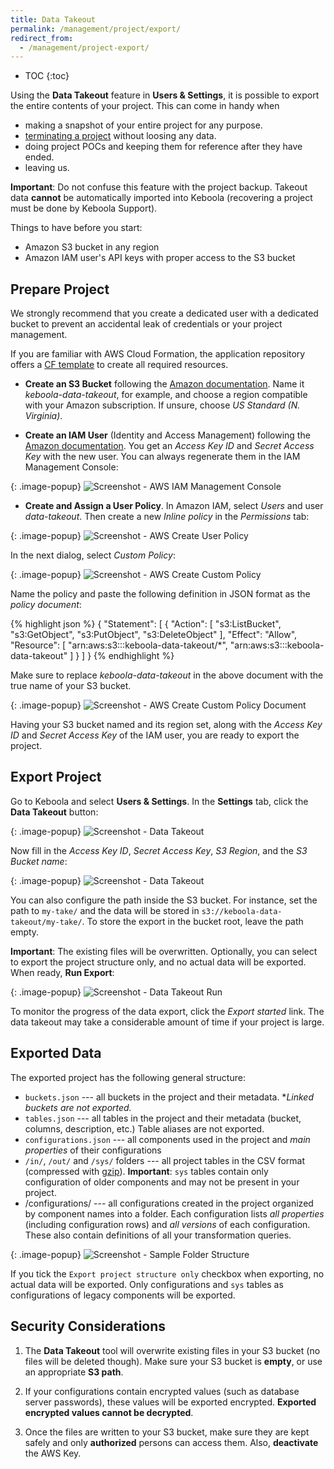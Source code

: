 ```yaml
---
title: Data Takeout
permalink: /management/project/export/
redirect_from:
  - /management/project-export/
---
```


* TOC
{:toc}

Using the **Data Takeout** feature in **Users & Settings**, it is possible to export the entire contents of your project.
This can come in handy when

- making a snapshot of your entire project for any purpose.
- [terminating a project](/management/project/delete/) without loosing any data.
- doing project POCs and keeping them for reference after they have ended.
- leaving us.

**Important**: Do not confuse this feature with the project backup.
Takeout data **cannot** be automatically imported into Keboola (recovering a project must be done by Keboola Support).

Things to have before you start:

- Amazon S3 bucket in any region
- Amazon IAM user's API keys with proper access to the S3 bucket

## Prepare Project
We strongly recommend that you create a dedicated user with a dedicated bucket to
prevent an accidental leak of credentials or your project management.

If you are familiar with AWS Cloud Formation, the application repository offers
a [CF template](https://github.com/keboola/kbc-project-backup/blob/master/aws-cf-template.json)
to create all required resources.

- **Create an S3 Bucket** following the [Amazon documentation](https://docs.aws.amazon.com/AmazonS3/latest/gsg/CreatingABucket.html).
Name it *keboola-data-takeout*, for example, and choose a region compatible with your Amazon subscription.
If unsure, choose *US Standard (N. Virginia)*.

- **Create an IAM User** (Identity and Access Management) following the [Amazon documentation](https://docs.aws.amazon.com/IAM/latest/UserGuide/id_users_create.html#id_users_create_console).
You get an *Access Key ID* and *Secret Access Key* with the new user. You can always regenerate them in the IAM Management Console:

{: .image-popup}
![Screenshot - AWS IAM Management Console](/management/project/export/aws-user-credentials.png)


- **Create and Assign a User Policy**. In Amazon IAM, select *Users* and user *data-takeout*.
Then create a new *Inline policy* in the *Permissions* tab:

{: .image-popup}
![Screenshot - AWS Create User Policy](/management/project/export/aws-create-policy-intro.png)

In the next dialog, select *Custom Policy*:

{: .image-popup}
![Screenshot - AWS Create Custom Policy](/management/project/export/aws-create-custom-policy.png)

Name the policy and paste the following definition in JSON format as the *policy document*:

{% highlight json %}
{
    "Statement": [
        {
            "Action": [
                "s3:ListBucket",
                "s3:GetObject",
                "s3:PutObject",
                "s3:DeleteObject"
            ],
            "Effect": "Allow",
            "Resource": [
                "arn:aws:s3:::keboola-data-takeout/*",
                "arn:aws:s3:::keboola-data-takeout"
            ]
        }
    ]
}
{% endhighlight %}

Make sure to replace *keboola-data-takeout* in the above document with the true name of your S3 bucket.

{: .image-popup}
![Screenshot - AWS Create Custom Policy Document](/management/project/export/aws-create-custom-policy-document.png)

Having your S3 bucket named and its region set, along with the *Access Key ID* and *Secret Access Key* of the IAM user, you are ready to export the project.

## Export Project
Go to Keboola and select **Users & Settings**. In the **Settings** tab, click the **Data Takeout** button:

{: .image-popup}
![Screenshot - Data Takeout](/management/project/export/data-takeout-project-settings.png)

Now fill in the *Access Key ID*, *Secret Access Key*, *S3 Region*, and the *S3 Bucket name*:

{: .image-popup}
![Screenshot - Data Takeout](/management/project/export/data-takeout-settings.png)

You can also configure the path inside the S3 bucket. For instance, set the path to `my-take/` and the data will be stored in `s3://keboola-data-takeout/my-take/`.
To store the export in the bucket root, leave the path empty.

**Important**: The existing files will be overwritten.
Optionally, you can select to export the project structure only, and no actual data will be exported.
When ready, **Run Export**:

{: .image-popup}
![Screenshot - Data Takeout Run](/management/project/export/data-takeout-project-export.png)

To monitor the progress of the data export, click the *Export started* link.
The data takeout may take a considerable amount of time if your project is large.

## Exported Data
The exported project has the following general structure:

- `buckets.json` --- all buckets in the project and their metadata. **Linked buckets are not exported.*
- `tables.json` --- all tables in the project and their metadata (bucket, columns, description, etc.)
Table aliases are not exported.
- `configurations.json` --- all components used in the project and *main properties* of their configurations
- `/in/`, `/out/` and `/sys/` folders --- all project tables in the CSV format (compressed with
[gzip](http://www.gzip.org/)). **Important**: `sys` tables contain only configuration of older components and may not be present in your project.
- /configurations/ --- all configurations created in the project organized by component names into a folder.
Each configuration lists *all properties* (including configuration rows) and *all versions* of each configuration.
These also contain definitions of all your transformation queries.

{: .image-popup}
![Screenshot - Sample Folder Structure](/management/project/export/folder-structure.png)

If you tick the `Export project structure only` checkbox when exporting, no actual data will be exported.
Only configurations and `sys` tables as configurations of legacy components will be exported.

## Security Considerations
1. The **Data Takeout** tool will overwrite existing files in your S3 bucket (no files will be deleted though).
Make sure your S3 bucket is **empty**, or use an appropriate **S3 path**.

2. If your configurations contain encrypted values (such as database server passwords), these
values will be exported encrypted. **Exported encrypted values cannot be decrypted**.

3. Once the files are written to your S3 bucket, make sure they are kept safely and only **authorized** persons can access them. Also, **deactivate** the AWS Key.
